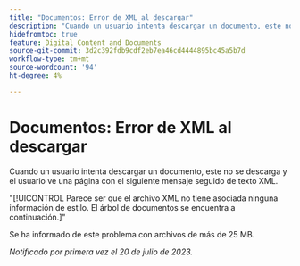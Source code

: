 ```yaml
---
title: "Documentos: Error de XML al descargar"
description: "Cuando un usuario intenta descargar un documento, este no se descarga y el usuario ve una página con un mensaje seguido de texto XML."
hidefromtoc: true
feature: Digital Content and Documents
source-git-commit: 3d2c392fdb9cdf2eb7ea46cd4444895bc45a5b7d
workflow-type: tm+mt
source-wordcount: '94'
ht-degree: 4%

---
```



# Documentos: Error de XML al descargar

<!--WF, WFP TOCs-->

Cuando un usuario intenta descargar un documento, este no se descarga y el usuario ve una página con el siguiente mensaje seguido de texto XML.

&quot;[!UICONTROL Parece ser que el archivo XML no tiene asociada ninguna información de estilo. El árbol de documentos se encuentra a continuación.]&quot;

Se ha informado de este problema con archivos de más de 25 MB.

_Notificado por primera vez el 20 de julio de 2023._
